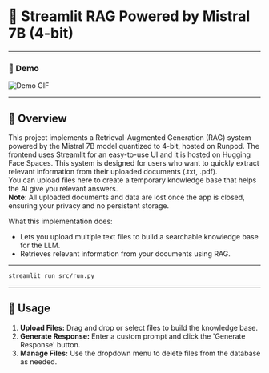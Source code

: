 # 🚀 Streamlit RAG Powered by Mistral 7B (4-bit) 

---

### 🎥 Demo 
![Demo GIF](https://github.com/DavidePanza/streamlit_RAG/blob/main/demo.gif)

---

## 📌 Overview
This project implements a Retrieval-Augmented Generation (RAG) system powered by the Mistral 7B model quantized to 4-bit, hosted on Runpod. The frontend uses Streamlit for an easy-to-use UI and it is hosted on Hugging Face Spaces. This system is designed for users who want to quickly extract relevant information from their uploaded documents (.txt, .pdf).  
You can upload files here to create a temporary knowledge base that helps the AI give you relevant answers.  
**Note**: All uploaded documents and data are lost once the app is closed, ensuring your privacy and no persistent storage.

What this implementation does:
- Lets you upload multiple text files to build a searchable knowledge base for the LLM.
- Retrieves relevant information from your documents using RAG.

---
```bash
streamlit run src/run.py
```

---

## 📝 Usage
1. **Upload Files:** Drag and drop or select files to build the knowledge base.
2. **Generate Response:** Enter a custom prompt and click the 'Generate Response' button.
3. **Manage Files:** Use the dropdown menu to delete files from the database as needed.
